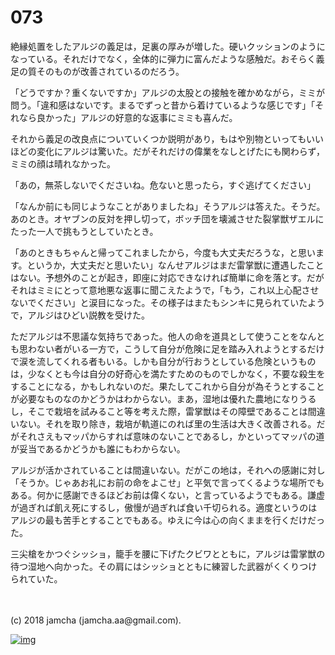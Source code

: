 # 073

絶縁処置をしたアルジの義足は，足裏の厚みが増した。硬いクッションのようになっている。それだけでなく，全体的に弾力に富んだような感触だ。おそらく義足の質そのものが改善されているのだろう。  

「どうですか？重くないですか」アルジの太股との接触を確かめながら，ミミが問う。「違和感はないです。まるでずっと昔から着けているような感じです」「それなら良かった」アルジの好意的な返事にミミも喜んだ。  

それから義足の改良点についていくつか説明があり，もはや別物といってもいいほどの変化にアルジは驚いた。だがそれだけの偉業をなしとげたにも関わらず，ミミの顔は晴れなかった。  

「あの，無茶しないでくださいね。危ないと思ったら，すぐ逃げてください」  

「なんか前にも同じようなことがありましたね」そうアルジは答えた。そうだ。あのとき。オヤブンの反対を押し切って，ボッチ団を壊滅させた裂掌獣ザエルにたった一人で挑もうとしていたとき。  

「あのときもちゃんと帰ってこれましたから，今度も大丈夫だろうな，と思います。というか，大丈夫だと思いたい」なんせアルジはまだ雷掌獣に遭遇したことはない。予想外のことが起き，即座に対応できなければ簡単に命を落とす。だがそれはミミにとって意地悪な返事に聞こえたようで，「もう，これ以上心配させないでください」と涙目になった。その様子はまたもシンキに見られていたようで，アルジはひどい説教を受けた。  

ただアルジは不思議な気持ちであった。他人の命を道具として使うことをなんとも思わない者がいる一方で，こうして自分が危険に足を踏み入れようとするだけで涙を流してくれる者もいる。しかも自分が行おうとしている危険というものは，少なくとも今は自分の好奇心を満たすためのものでしかなく，不要な殺生をすることになる，かもしれないのだ。果たしてこれから自分が為そうとすることが必要なものなのかどうかはわからない。まあ，湿地は優れた農地になりうるし，そこで栽培を試みること等を考えた際，雷掌獣はその障壁であることは間違いない。それを取り除き，栽培が軌道にのれば里の生活は大きく改善される。だがそれさえもマッパからすれば意味のないことであるし，かといってマッパの道が妥当であるかどうかも誰にもわからない。  

アルジが活かされていることは間違いない。だがこの地は，それへの感謝に対し「そうか。じゃあお礼にお前の命をよこせ」と平気で言ってくるような場所でもある。何かに感謝できるほどお前は偉くない，と言っているようでもある。謙虚が過ぎれば飢え死にするし，傲慢が過ぎれば食い千切られる。適度というのはアルジの最も苦手とすることでもある。ゆえに今は心の向くままを行くだけだった。  

三尖槍をかつぐシッショ，籠手を腰に下げたクビワとともに，アルジは雷掌獣の待つ湿地へ向かった。その肩にはシッショとともに練習した武器がくくりつけられていた。  

<br>  
<br>  
(c) 2018 jamcha (jamcha.aa@gmail.com).  

[![img](http://i.creativecommons.org/l/by-nc-sa/4.0/88x31.png)](http://creativecommons.org/licenses/by-nc-sa/4.0/deed)